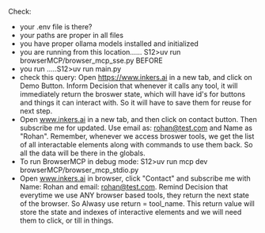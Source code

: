 Check:
- your .env file is there? 
- your paths are proper in all files
- you have proper ollama models installed and initialized
- you are running from this location...... S12>uv run browserMCP/browser_mcp_sse.py BEFORE
- you run .....S12>uv run main.py
- check this query: Open https://www.inkers.ai in a new tab, and click on Demo Button. Inform Decision that whenever it calls any tool, it will immediately return the broswer state, which will have id's for buttons and things it can interact with. So it will have to save them for reuse for next step. 
- Open www.inkers.ai in a new tab, and then click on contact button. Then subscribe me for updated. Use email as: rohan@test.com and Name as "Rohan". Remember, whenever we access broswer tools, we get the list of all interactable elements along with commands to use them back. So all the data will be there in the globals. 
- To run BrowserMCP in debug mode: S12>uv run mcp dev browserMCP/browser_mcp_stdio.py
- Open www.inkers.ai in browser, click "Contact" and subscribe me with Name: Rohan and email: rohan@test.com. Remind Decision that everytime we use ANY browser based tools, they return the next state of the browser. So Alwasy use return = tool_name. This return value will store the state and indexes of interactive elements and we will need them to click, or till in things. 